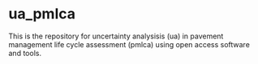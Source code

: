 # ua_pmlca
This is the repository for uncertainty analysisis (ua) in pavement management life cycle assessment (pmlca) using open access software and tools.
